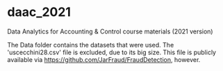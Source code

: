 # daac_2021
Data Analytics for Accounting &amp; Control course materials (2021 version)

The Data folder contains the datasets that were used. The 'uscecchini28.csv' file is excluded, due to its big size. This file is publicly available via https://github.com/JarFraud/FraudDetection, however.
